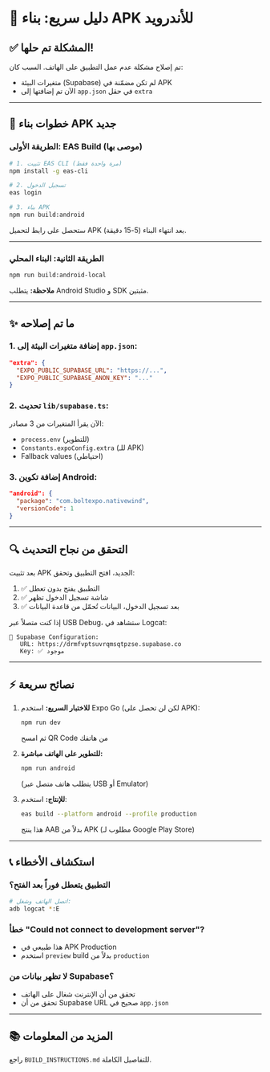 # 🚀 دليل سريع: بناء APK للأندرويد

## ✅ المشكلة تم حلها!

تم إصلاح مشكلة عدم عمل التطبيق على الهاتف. السبب كان:
- متغيرات البيئة (Supabase) لم تكن مضمّنة في APK
- الآن تم إضافتها إلى `app.json` في حقل `extra`

---

## 📱 خطوات بناء APK جديد

### الطريقة الأولى: EAS Build (موصى بها)

```bash
# 1. تثبيت EAS CLI (مرة واحدة فقط)
npm install -g eas-cli

# 2. تسجيل الدخول
eas login

# 3. بناء APK
npm run build:android
```

ستحصل على رابط لتحميل APK بعد انتهاء البناء (5-15 دقيقة).

---

### الطريقة الثانية: البناء المحلي

```bash
npm run build:android-local
```

**ملاحظة:** يتطلب Android Studio و SDK مثبتين.

---

## ✨ ما تم إصلاحه

### 1. إضافة متغيرات البيئة إلى `app.json`:
```json
"extra": {
  "EXPO_PUBLIC_SUPABASE_URL": "https://...",
  "EXPO_PUBLIC_SUPABASE_ANON_KEY": "..."
}
```

### 2. تحديث `lib/supabase.ts`:
الآن يقرأ المتغيرات من 3 مصادر:
- `process.env` (للتطوير)
- `Constants.expoConfig.extra` (للـ APK)
- Fallback values (احتياطي)

### 3. إضافة تكوين Android:
```json
"android": {
  "package": "com.boltexpo.nativewind",
  "versionCode": 1
}
```

---

## 🔍 التحقق من نجاح التحديث

بعد تثبيت APK الجديد، افتح التطبيق وتحقق:

1. ✅ التطبيق يفتح بدون تعطل
2. ✅ شاشة تسجيل الدخول تظهر
3. ✅ بعد تسجيل الدخول، البيانات تُحمّل من قاعدة البيانات

إذا كنت متصلاً عبر USB Debug، ستشاهد في Logcat:
```
🔗 Supabase Configuration:
   URL: https://drmfvptsuvrqmsqtpzse.supabase.co
   Key: ✅ موجود
```

---

## ⚡ نصائح سريعة

1. **للاختبار السريع:** استخدم Expo Go (لكن لن تحصل على APK):
   ```bash
   npm run dev
   ```
   ثم امسح QR Code من هاتفك

2. **للتطوير على الهاتف مباشرة:**
   ```bash
   npm run android
   ```
   (يتطلب هاتف متصل عبر USB أو Emulator)

3. **للإنتاج:** استخدم:
   ```bash
   eas build --platform android --profile production
   ```
   هذا ينتج AAB بدلاً من APK (مطلوب لـ Google Play Store)

---

## 📞 استكشاف الأخطاء

### التطبيق يتعطل فوراً بعد الفتح؟
```bash
# اتصل الهاتف وشغل:
adb logcat *:E
```

### خطأ "Could not connect to development server"?
- هذا طبيعي في APK Production
- استخدم `preview` build بدلاً من `production`

### لا تظهر بيانات من Supabase؟
- تحقق من أن الإنترنت شغال على الهاتف
- تحقق من أن Supabase URL صحيح في `app.json`

---

## 📚 المزيد من المعلومات

راجع `BUILD_INSTRUCTIONS.md` للتفاصيل الكاملة.

